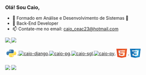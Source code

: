 ### Olá! Sou Caio,
- 🔭 Formado em Análise e Desenvolvimento de Sistemas 🚀
- 🌱 Back-End Developer
- 📫 Contate-me no email: caio_ceac23@hotmail.com


<div>
  <a href="https://github.com/caiosilva23">
  <img height="160em" src="https://github-readme-stats.vercel.app/api?username=caiosilva23&show_icons=true&theme=onedark&include_all_commits=false&count_private=true"/>
  <img height="160em" src="https://github-readme-stats.vercel.app/api/top-langs/?username=caiosilva23&layout=compact&langs_count=7&theme=onedark"/>
</div>


          
  <div style="display: inline_block"><br>
  <img align="center" alt="caio-py" height="30" width="40" src="https://raw.githubusercontent.com/devicons/devicon/master/icons/python/python-original.svg">
  <img align="center" alt="caio-django" height="30" width="40" src="https://cdn.jsdelivr.net/gh/devicons/devicon/icons/django/django-plain.svg">
  <img align="center" alt="caio-pg" height="30" width="40" src="https://cdn.jsdelivr.net/gh/devicons/devicon/icons/postgresql/postgresql-original-wordmark.svg">
  <img align="center" alt="caio-sgl" height="30" width="40" src="https://cdn.jsdelivr.net/gh/devicons/devicon/icons/mysql/mysql-original-wordmark.svg">
      <img align="center" alt="caio-py" height="30" width="40" src="https://cdn.jsdelivr.net/npm/react-devicon@0.1.9/javascript/original/JavascriptOriginal.svg">
  <img align="center" alt="Rafa-HTML" height="30" width="40" src="https://raw.githubusercontent.com/devicons/devicon/master/icons/html5/html5-original.svg">
  <img align="center" alt="Rafa-CSS" height="30" width="40" src="https://raw.githubusercontent.com/devicons/devicon/master/icons/css3/css3-original.svg">
</div>
  
###
  
<div> 
  <a href="https://www.instagram.com/caiocslv/" target="_blank"><img src="https://img.shields.io/badge/-Instagram-%23E4405F?style=for-the-badge&logo=instagram&logoColor=white" target="_blank"></a>
  <a href="https://www.linkedin.com/in/caiosilva23/
" target="_blank"><img src="https://img.shields.io/badge/-LinkedIn-%230077B5?style=for-the-badge&logo=linkedin&logoColor=white" target="_blank"></a> 
</div>
